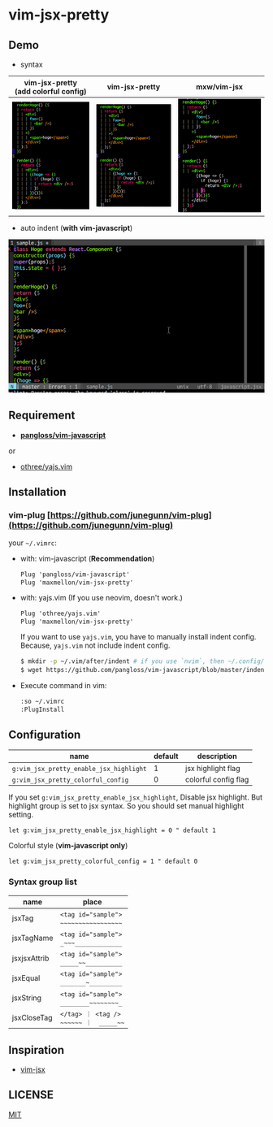 vim-jsx-pretty
=======

Demo
---

- syntax

|vim-jsx-pretty<br />(add colorful config)|vim-jsx-pretty|mxw/vim-jsx|
|---|---|---|
|![vim-jsx-pretty colorful](https://raw.githubusercontent.com/MaxMEllon/demos/master/vim-jsx-pretty/vim-jsx-pretty-colorful.png)|![vim-jsx-pretty](https://raw.githubusercontent.com/MaxMEllon/demos/master/vim-jsx-pretty/vim-jsx-pretty.png)|![vim-jsx](https://raw.githubusercontent.com/MaxMEllon/demos/master/vim-jsx-pretty/vim-jsx.png)|

- auto indent (**with vim-javascript**)

![Auto indent demo](https://raw.githubusercontent.com/MaxMEllon/demos/master/vim-jsx-pretty/auto-indent.gif)

Requirement
---

- [**pangloss/vim-javascript**](https://github.com/pangloss/vim-javascript)

or

- [othree/yajs.vim](https://github.com/othree/yajs.vim)

Installation
---

### vim-plug [https://github.com/junegunn/vim-plug](https://github.com/junegunn/vim-plug)

your `~/.vimrc`:

- with: vim-javascript (**Recommendation**)

    ```vim
    Plug 'pangloss/vim-javascript'
    Plug 'maxmellon/vim-jsx-pretty'
    ```

- with: yajs.vim (If you use neovim, doesn't work.)

    ```vim
    Plug 'othree/yajs.vim'
    Plug 'maxmellon/vim-jsx-pretty'
    ```

  If you want to use `yajs.vim`, you have to manually install indent config.
  Because, `yajs.vim` not include indent config.

  ```bash
  $ mkdir -p ~/.vim/after/indent # if you use `nvim`, then ~/.config/nvim/after/indent
  $ wget https://github.com/pangloss/vim-javascript/blob/master/indent/javascript.vim -O ~/.vim/after/indent/javascript.vim
  ```

- Execute command in vim:

    ```vim
    :so ~/.vimrc
    :PlugInstall
    ```

Configuration
---

|name|default|description|
|---|---|---|
|`g:vim_jsx_pretty_enable_jsx_highlight`|1|jsx highlight flag|
|`g:vim_jsx_pretty_colorful_config`|0|colorful config flag|


If you set `g:vim_jsx_pretty_enable_jsx_highlight`, Disable jsx highlight.
But highlight group is set to jsx syntax. So you should set manual
highlight setting.

```vim
let g:vim_jsx_pretty_enable_jsx_highlight = 0 " default 1
```

Colorful style (**vim-javascript only**)

```vim
let g:vim_jsx_pretty_colorful_config = 1 " default 0
```

### Syntax group list

|name|place|
|---|---|
|jsxTag| `<tag id="sample">`<br />`~~~~~~~~~~~~~~~~~`|
|jsxTagName| `<tag id="sample">`<br />`_~~~_____________`|
|jsxjsxAttrib| `<tag id="sample">`<br />`_____~~__________`|
|jsxEqual| `<tag id="sample">`<br />`_______~_________`|
|jsxString| `<tag id="sample">`<br />`________~~~~~~~~_`|
|jsxCloseTag| `</tag> ｜ <tag />`<br />`~~~~~~ ｜  _____~~` |

Inspiration
---

- [vim-jsx](https://github.com/mxw/vim-jsx)

LICENSE
---
[MIT](./LICENSE.txt)
